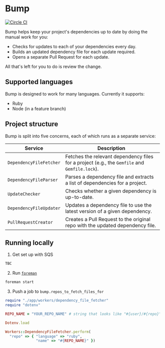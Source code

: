 # Bump

[![Circle CI](https://circleci.com/gh/gocardless/bump.svg?style=svg&circle-token=135135b2c43b14edc2f5031621a3c1681caeb1c8)](https://circleci.com/gh/gocardless/bump)

Bump helps keep your project's dependencies up to date by doing the manual work for you:

- Checks for updates to each of your dependencies every day.
- Builds an updated dependency file for each update required.
- Opens a separate Pull Request for each update.

All that's left for you to do is review the change.

## Supported languages

Bump is designed to work for many languages. Currently it supports:

- Ruby
- Node (in a feature branch)

## Project structure

Bump is split into five concerns, each of which runs as a separate service:

| Service                 | Description                                                                                   |
|-------------------------|-----------------------------------------------------------------------------------------------|
| `DependencyFileFetcher` | Fetches the relevant dependency files for a project (e.g., the `Gemfile` and `Gemfile.lock`). |
| `DependencyFileParser`  | Parses a dependency file and extracts a list of dependencies for a project.                   |
| `UpdateChecker`         | Checks whether a given dependency is up-to-date.                                              |
| `DependencyFileUpdater` | Updates a dependency file to use the latest version of a given dependency.                    |
| `PullRequestCreator`    | Creates a Pull Request to the original repo with the updated dependency file.                 |

## Running locally

1. Get set up with SQS
  ```bash
  TBC
  ```

2. Run [`foreman`](http://ddollar.github.io/foreman/)
  ```bash
  foreman start
  ```

3. Push a job to `bump.repos_to_fetch_files_for`
  ```ruby
  require "./app/workers/dependency_file_fetcher"
  require "dotenv"

  REPO_NAME = "YOUR_REPO_NAME" # string that looks like "#{user}/#{repo}"

  Dotenv.load

  Workers::DependencyFileFetcher.perform(
    "repo" => { "language" => "ruby",
                "name" => "#{REPO_NAME}" })
  ```
